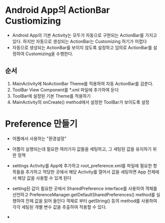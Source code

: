 # Android App의 ActionBar Custiomizing
* Android App의 기본 Activity는 모두가 자동으로 구현되는 ActionBar를 가지고 있다. 하지만 자동으로 생성되는 ActionBar는 Customizing 하기가 어렵다
* 자동으로 생성되는 ActionBar를 보이지 않도록 설정하고 임의로 ActionBar를 설정하여 Customizing을 수행한다.

## 순서
1. MainActivity에 NoActionBar Theme를 적용하여 자동 ActionBar를 감춘다.
2. ToolBar View Component를 *.xml 파일에 추가하여 둔다
3. ToolBar에 설정된 기본 Theme를 적용하기
4. MainActivity의 onCreate() method에서 설정한 ToolBar가 보이도록 설정

# Preference 만들기
* 어플에서 사용하는 "환경설정"
* 어플이 실행되는데 필요한 여러가지 값들을 세팅하고, 그 세팅된 값을 유지하기 위한 정책
* settings Activity를 App에 추가하고 root_preference.xml를 파일에 필요한 항목들을 추가하고 적당한 곳에서 해당 Activity를 열어서 값을 세팅하면 App 전체에서 해당 값을 사용할 수 있게 된다

* setting된 값이 필요한 곳에서 SharedPreference interface를 사용하여 객체를 선언하고 PreferenceManager.getDefaultSharedPreferences() method를 실행하여 전체 값을 읽어 들인다
객체로 부터 getString() 등의 method를 사용하여 각각 세팅된 개별 변수 값을 추출하여 적용할 수 있다.
*
